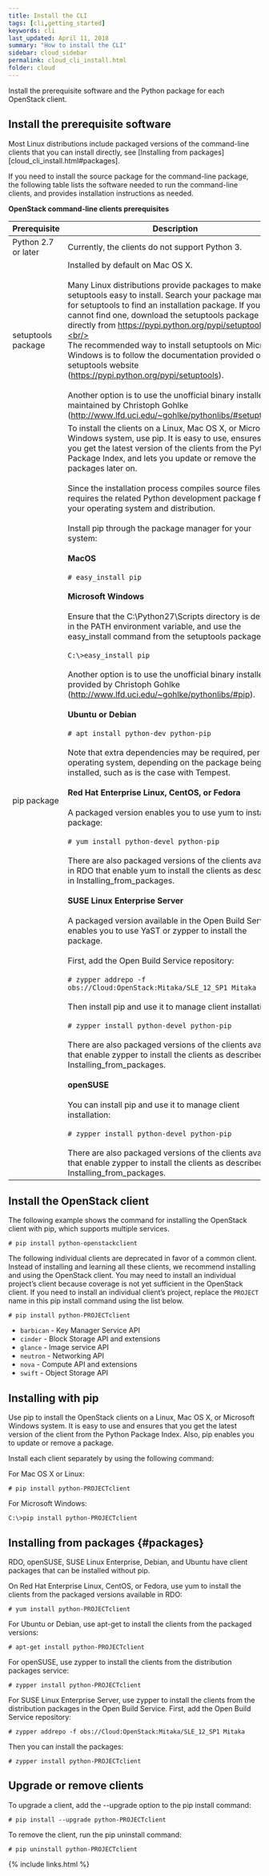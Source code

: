 ```yaml
---
title: Install the CLI
tags: [cli,getting_started]
keywords: cli
last_updated: April 11, 2018
summary: "How to install the CLI"
sidebar: cloud_sidebar
permalink: cloud_cli_install.html
folder: cloud
---
```


Install the prerequisite software and the Python package for each OpenStack client.

## Install the prerequisite software
Most Linux distributions include packaged versions of the command-line clients that you can install directly, see [Installing from packages][cloud_cli_install.html#packages].

If you need to install the source package for the command-line package, the following table lists the software needed to run the command-line clients, and provides installation instructions as needed.

**OpenStack command-line clients prerequisites**

|Prerequisite|Description|
|------------|-----------|
|Python 2.7 or later|Currently, the clients do not support Python 3.|
|setuptools package|Installed by default on Mac OS X.<br/><br/>Many Linux distributions provide packages to make setuptools easy to install. Search your package manager for setuptools to find an installation package. If you cannot find one, download the setuptools package directly from https://pypi.python.org/pypi/setuptools.<br/><br/>The recommended way to install setuptools on Microsoft Windows is to follow the documentation provided on the setuptools website (https://pypi.python.org/pypi/setuptools).<br/><br/>Another option is to use the unofficial binary installer maintained by Christoph Gohlke (http://www.lfd.uci.edu/~gohlke/pythonlibs/#setuptools).|
|pip package|To install the clients on a Linux, Mac OS X, or Microsoft Windows system, use pip. It is easy to use, ensures that you get the latest version of the clients from the Python Package Index, and lets you update or remove the packages later on.<br/><br/>Since the installation process compiles source files, this requires the related Python development package for your operating system and distribution.<br/><br/>Install pip through the package manager for your system:<br/><br/>**MacOS**<br/><br/>```# easy_install pip```<br/><br/>**Microsoft Windows**<br/><br/>Ensure that the C:\Python27\Scripts directory is defined in the PATH environment variable, and use the easy_install command from the setuptools package:<br/><br/>```C:\>easy_install pip```<br/><br/>Another option is to use the unofficial binary installer provided by Christoph Gohlke (http://www.lfd.uci.edu/~gohlke/pythonlibs/#pip).<br/><br/>**Ubuntu or Debian**<br/><br/>```# apt install python-dev python-pip```<br/><br/>Note that extra dependencies may be required, per operating system, depending on the package being installed, such as is the case with Tempest.<br/><br/>**Red Hat Enterprise Linux, CentOS, or Fedora**<br/><br/>A packaged version enables you to use yum to install the package:<br/><br/>```# yum install python-devel python-pip```<br/><br/>There are also packaged versions of the clients available in RDO that enable yum to install the clients as described in Installing_from_packages.<br/><br/>**SUSE Linux Enterprise Server**<br/><br/>A packaged version available in the Open Build Service enables you to use YaST or zypper to install the package.<br/><br/>First, add the Open Build Service repository:<br/><br/>```# zypper addrepo -f obs://Cloud:OpenStack:Mitaka/SLE_12_SP1 Mitaka```<br/><br/>Then install pip and use it to manage client installation:<br/><br/>```# zypper install python-devel python-pip```<br/><br/>There are also packaged versions of the clients available that enable zypper to install the clients as described in Installing_from_packages.<br/><br/>**openSUSE**<br/><br/>You can install pip and use it to manage client installation:<br/><br/>```# zypper install python-devel python-pip```<br/><br/>There are also packaged versions of the clients available that enable zypper to install the clients as described in Installing_from_packages.|

## Install the OpenStack client
The following example shows the command for installing the OpenStack client with pip, which supports multiple services.
```
# pip install python-openstackclient
```
The following individual clients are deprecated in favor of a common client. Instead of installing and learning all these clients, we recommend installing and using the OpenStack client. You may need to install an individual project’s client because coverage is not yet sufficient in the OpenStack client. If you need to install an individual client’s project, replace the ```PROJECT``` name in this pip install command using the list below.
```
# pip install python-PROJECTclient
```
* ```barbican``` - Key Manager Service API
* ```cinder``` - Block Storage API and extensions
* ```glance``` - Image service API
* ```neutron``` - Networking API
* ```nova``` - Compute API and extensions
* ```swift``` - Object Storage API

## Installing with pip
Use pip to install the OpenStack clients on a Linux, Mac OS X, or Microsoft Windows system. It is easy to use and ensures that you get the latest version of the client from the Python Package Index. Also, pip enables you to update or remove a package.

Install each client separately by using the following command:

For Mac OS X or Linux:
```
# pip install python-PROJECTclient
```
For Microsoft Windows:
```
C:\>pip install python-PROJECTclient
```

## Installing from packages {#packages}
RDO, openSUSE, SUSE Linux Enterprise, Debian, and Ubuntu have client packages that can be installed without pip.

On Red Hat Enterprise Linux, CentOS, or Fedora, use yum to install the clients from the packaged versions available in RDO:
```
# yum install python-PROJECTclient
```
For Ubuntu or Debian, use apt-get to install the clients from the packaged versions:
```
# apt-get install python-PROJECTclient
```
For openSUSE, use zypper to install the clients from the distribution packages service:
```
# zypper install python-PROJECTclient
```
For SUSE Linux Enterprise Server, use zypper to install the clients from the distribution packages in the Open Build Service. First, add the Open Build Service repository:
```
# zypper addrepo -f obs://Cloud:OpenStack:Mitaka/SLE_12_SP1 Mitaka
```
Then you can install the packages:
```
# zypper install python-PROJECTclient
```
## Upgrade or remove clients
To upgrade a client, add the --upgrade option to the pip install command:
```
# pip install --upgrade python-PROJECTclient
```
To remove the client, run the pip uninstall command:
```
# pip uninstall python-PROJECTclient
```

{% include links.html %}
